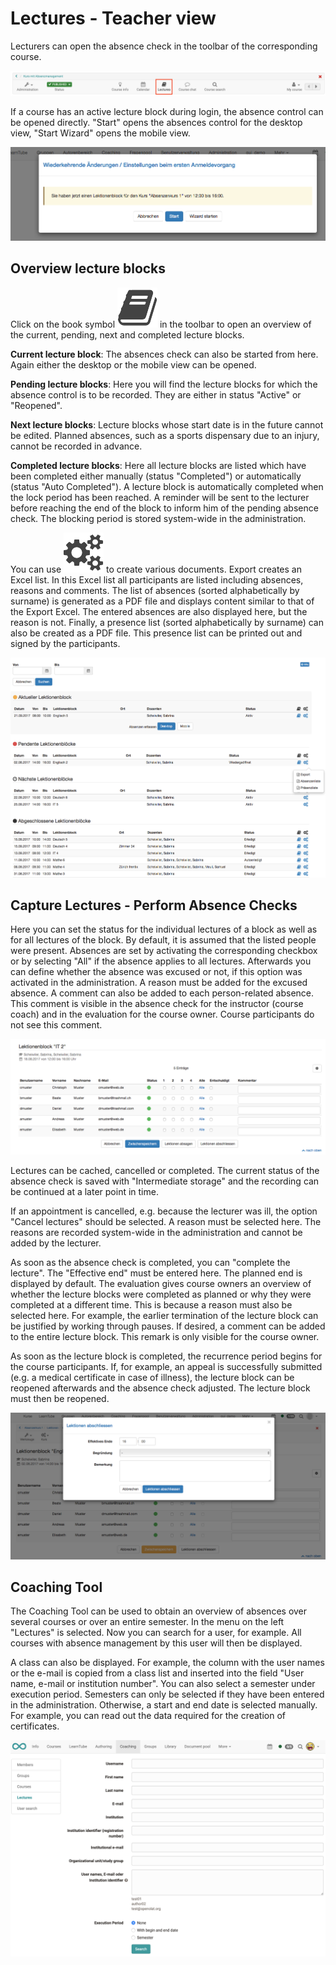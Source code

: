 # Lectures - Teacher view

Lecturers can open the absence check in the toolbar of the corresponding
course.

![](assets/Lectures_course_EN.png)

If a course has an active lecture block during login, the absence control can
be opened directly. "Start" opens the absences control for the desktop view,
"Start Wizard" opens the mobile view.

![](assets/absenzen_login.png)

## Overview lecture blocks

Click on the book symbol
![](assets/absenzen_434343_64.png)
in the toolbar to open an overview of the current, pending, next and completed
lecture blocks.

 **Current  lecture block**: The absences check can also be started from here.
Again either the desktop or the mobile view can be opened.

 **Pending  lecture blocks**: Here you will find the lecture blocks for which
the absence control is to be recorded. They are either in status "Active" or
"Reopened".

 **Next  lecture blocks**: Lecture blocks whose start date is in the future
cannot be edited. Planned absences, such as a sports dispensary due to an
injury, cannot be recorded in advance.

 **Completed  lecture blocks**: Here all lecture blocks are listed which have
been completed either manually (status "Completed") or automatically (status
"Auto Completed"). A lecture block is automatically completed when the lock
period has been reached. A reminder will be sent to the lecturer before
reaching the end of the block to inform him of the pending absence check. The
blocking period is stored system-wide in the administration.

You can use
![](assets/setting_434343_64.png)
to create various documents. Export creates an Excel list. In this Excel list
all participants are listed including absences, reasons and comments. The list
of absences (sorted alphabetically by surname) is generated as a PDF file and
displays content similar to that of the Export Excel. The entered absences are
also displayed here, but the reason is not. Finally, a presence list (sorted
alphabetically by surname) can also be created as a PDF file. This presence
list can be printed out and signed by the participants.

![](assets/Lektionen_uebersicht_Dozent.png)

## Capture Lectures - Perform Absence Checks

Here you can set the status for the individual lectures of a block as well as
for all lectures of the block. By default, it is assumed that the listed
people were present. Absences are set by activating the corresponding checkbox
or by selecting "All" if the absence applies to all lectures. Afterwards you
can define whether the absence was excused or not, if this option was
activated in the administration. A reason must be added for the excused
absence. A comment can also be added to each person-related absence. This
comment is visible in the absence check for the instructor (course coach) and
in the evaluation for the course owner. Course participants do not see this
comment.

![](assets/Lektionen_Kontrolle_erfassen.png)

Lectures can be cached, cancelled or completed. The current status of the
absence check is saved with "Intermediate storage" and the recording can be
continued at a later point in time.

If an appointment is cancelled, e.g. because the lecturer was ill, the option
"Cancel lectures" should be selected. A reason must be selected here. The
reasons are recorded system-wide in the administration and cannot be added by
the lecturer.

As soon as the absence check is completed, you can "complete the lecture". The
"Effective end" must be entered here. The planned end is displayed by default.
The evaluation gives course owners an overview of whether the lecture blocks
were completed as planned or why they were completed at a different time. This
is because a reason must also be selected here. For example, the earlier
termination of the lecture block can be justified by working through pauses.
If desired, a comment can be added to the entire lecture block. This remark is
only visible for the course owner.

As soon as the lecture block is completed, the recurrence period begins for
the course participants. If, for example, an appeal is successfully submitted
(e.g. a medical certificate in case of illness), the lecture block can be
reopened afterwards and the absence check adjusted. The lecture block must
then be reopened.

![](assets/Lektionen_abschliessen.png)

## Coaching Tool

The Coaching Tool can be used to obtain an overview of absences over several
courses or over an entire semester. In the menu on the left "Lectures" is
selected. Now you can search for a user, for example. All courses with absence
management by this user will then be displayed.

A class can also be displayed. For example, the column with the user names or
the e-mail is copied from a class list and inserted into the field "User name,
e-mail or institution number". You can also select a semester under execution
period. Semesters can only be selected if they have been entered in the
administration. Otherwise, a start and end date is selected manually. For
example, you can read out the data required for the creation of certificates.

  

![](assets/Lectures_coaching_EN.png)

